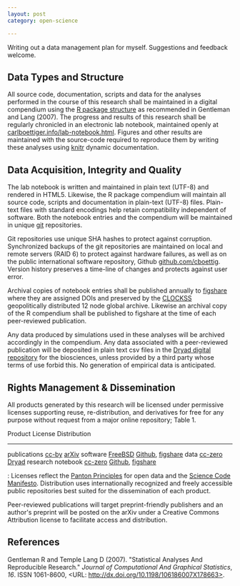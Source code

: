 ```yaml
---
layout: post
category: open-science

---
```


Writing out a data management plan for myself.  Suggestions and feedback welcome.   


## Data Types and Structure

All source code, documentation, scripts and data for the analyses performed in the course of this research shall be maintained in a digital compendium using the [R package structure](http://cran.r-project.org/doc/manuals/R-exts.html#Package-structure) as recommended in Gentleman and Lang (2007).  The progress and results of this research shall be regularly chronicled in an electronic lab notebook, maintained openly at [carlboettiger.info/lab-notebook.html](http://carlboettiger.info/lab-notebook.html).  Figures and other results are maintained with the source-code required to reproduce them by writing these analyses using [knitr](http://yihui.name/knitr) dynamic documentation.  

## Data Acquisition, Integrity and Quality

The lab notebook is written and maintained in plain text (UTF-8) and rendered in HTML5.  Likewise, the R package compendium will maintain all source code, scripts and documentation in plain-text (UTF-8) files.  Plain-text files with standard encodings help retain compatibility independent of software.  Both the notebook entries and the compendium will be maintained in unique [git](http://git-scm.com/) repositories.  

Git repositories use unique SHA hashes to protect against corruption. Synchronized backups of the git repositories are maintained on local and remote servers (RAID 6) to protect against hardware failures, as well as on the public international software repository, Github [github.com/cboettig](https://github.com/cboettig).  Version history preserves a time-line of changes and protects against user error.  

Archival copies of notebook entries shall be published annually to [figshare](http://figshare.com) where they are assigned DOIs and preserved by the [CLOCKSS](http://www.clockss.org/clockss/Home) geopolitically distributed 12 node global archive.  Likewise an archival copy of the R compendium shall be published to figshare at the time of each peer-reviewed publication.  

Any data produced by simulations used in these analyses will be archived accordingly in the compendium.  Any data associated with a peer-reviewed publication will be deposited in plain text csv files in the [Dryad digital repository](http://datadryad.org/) for the biosciences, unless provided by a third party whose terms of use forbid this.  No generation of empirical data is anticipated. 


## Rights Management & Dissemination

All products generated by this research will be licensed under permissive licenses supporting reuse, re-distribution, and derivatives for free for any purpose without request from a major online repository; Table 1.  

Product               License                                                      Distribution
-----------------     -----------------------------------------                    -------------------------------------
publications          [cc-by](http://creativecommons.org/licenses/by/3.0/)         [arXiv](http://arxiv.org) 
software              [FreeBSD](http://en.wikipedia.org/wiki/BSD_licenses)         [Github](http://github.com/cboettig), [figshare](http://figshare.com)
data                  [cc-zero](http://creativecommons.org/publicdomain/zero/1.0/) [Dryad](http://datadryad.org)
research notebook     [cc-zero](http://creativecommons.org/publicdomain/zero/1.0/) [Github](http://github.com/cboettig/labnotebook), [figshare](http://figshare.com)

: Licenses reflect the [Panton Principles](http://pantonprinciples.org/) for open data and the [Science Code Manifesto](http://sciencecodemanifesto.org/).  Distribution uses internationally recognized and freely accessible public repositories best suited for the dissemination of each product.  

Peer-reviewed publications will target preprint-friendly publishers and an author's preprint will be posted on the arXiv under a Creative Commons Attribution license to facilitate access and distribution.  


## References

Gentleman R and Temple Lang D (2007). "Statistical Analyses And
Reproducible Research." _Journal of Computational And Graphical
Statistics_, *16*. ISSN 1061-8600, <URL:
http://dx.doi.org/10.1198/106186007X178663>.


